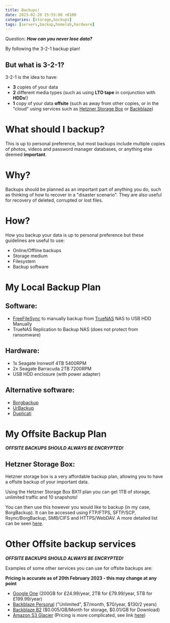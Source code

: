 ```yaml
---
title: Backups!
date: 2023-02-20 15:55:00 +0100
categories: [storage,backups]
tags: [servers,backup,homelab,hardware]
---
```


Question: ***How can you never lose data?***

By following the 3-2-1 backup plan!

## But what is 3-2-1?

3-2-1 is the idea to have:

- **3** copies of your data
- **2** different media types (such as using **LTO tape** in conjunction with **HDDs**!)
- **1** copy of your data **offsite** (such as away from other copies, or in the "cloud" using services such as [Hetzner Storage Box](https://www.hetzner.com/storage/storage-box) or [Backblaze](https://www.backblaze.com/))

# What should I backup?

This is up to personal preference, but most backups include multiple copies of photos, videos and password manager databases, or anything else deemed **important**.

# Why?

Backups should be planned as an important part of anything you do, such as thinking of how to recover in a "disaster scenario". They are also useful for recovery of deleted, corrupted or lost files.

# How?
How you backup your data is up to personal preference but these guidelines are useful to use:

- Online/Offline backups
- Storage medium
- Filesystem
- Backup software

# My Local Backup Plan

## Software:
- [FreeFileSync](https://freefilesync.org/) to manually backup from [TrueNAS](https://truenas.com) NAS to USB HDD Manually
- TrueNAS Replication to Backup NAS (does not protect from ransomware)

## Hardware:
- 1x Seagate Ironwolf 4TB 5400RPM
- 2x Seagate Barracuda 2TB 7200RPM
- USB HDD enclosure (with power adapter)

## Alternative software:

- [Borgbackup](https://github.com/borgbackup/borg)
- [UrBackup](https://www.urbackup.org/)
- [Duplicati](https://www.duplicati.com/)

# My Offsite Backup Plan

***OFFSITE BACKUPS SHOULD ALWAYS BE ENCRYPTED!***

## Hetzner Storage Box:

Hetzner storage box is a very affordable backup plan, allowing you to have a offsite backup of your important data.

Using the Hetzner Storage Box BX11 plan you can get 1TB of storage, unlimited traffic and 10 snapshots!

You can then use this however you would like to backup (in my case, BorgBackup). It can be accessed using FTP/FTPS, SFTP/SCP, Rsync/BorgBackup, SMB/CIFS and HTTPS/WebDAV. A more detailed list can be seen [here](https://docs.hetzner.com/robot/storage-box/access/access-overview).

# Other Offsite backup services

***OFFSITE BACKUPS SHOULD ALWAYS BE ENCRYPTED!***

Examples of some other services you can use for offsite backups are:

**Pricing is accurate as of 20th February 2023 - this may change at any point**

- [Google One](https://one.google.com/about/plans?hl=en_GB) (200GB for £24.99/year, 2TB for £79.99/year, 5TB for £199.99/year)
- [Backblaze Personal](https://www.backblaze.com/backup-pricing.html) ("Unlimited", $7/month, $70/year, $130/2 years)
- [Backblaze B2](https://www.backblaze.com/b2/cloud-storage-pricing.html) ($0.005/GB/Month for storage, $0.01/GB for Download)
- [Amazon S3 Glacier](https://aws.amazon.com/s3/storage-classes/glacier/) (Pricing is more complicated, see link [here](https://aws.amazon.com/s3/pricing/))
